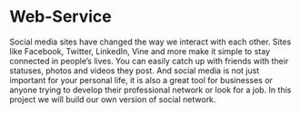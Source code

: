 # Web-Service
Social media sites have changed the way we interact with each other. Sites like Facebook, Twitter, LinkedIn, Vine and more make it simple to stay connected in people’s lives. You can easily catch up with friends with their statuses, photos and videos they post. And social media is not just important for your personal life, it is also a great tool for businesses or anyone trying to develop their professional network or look for a job. In this project we will build our own version of social network.
